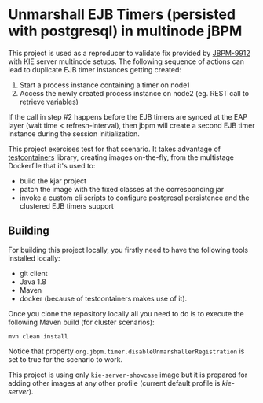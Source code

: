 Unmarshall EJB Timers (persisted with postgresql) in multinode jBPM
===================================================================

This project is used as a reproducer to validate fix provided by [JBPM-9912](https://issues.redhat.com/browse/JBPM-9912) with KIE server multinode setups. The following sequence of actions can lead to duplicate EJB timer instances getting created:

1. Start a process instance containing a timer on node1
2. Access the newly created process instance on node2 (eg. REST call to retrieve variables)

If the call in step #2 happens before the EJB timers are synced at the EAP layer (wait time < refresh-interval), then jbpm will create a second EJB timer instance during the session initialization.

This project exercises test for that scenario. It takes advantage of [testcontainers](https://www.testcontainers.org) library, creating images on-the-fly, from the multistage Dockerfile that it's used to:
- build the kjar project
- patch the image with the fixed classes at the corresponding jar
- invoke a custom cli scripts to configure postgresql persistence and the clustered EJB timers support


## Building

For building this project locally, you firstly need to have the following tools installed locally:
- git client
- Java 1.8
- Maven
- docker (because of testcontainers makes use of it).

Once you clone the repository locally all you need to do is to execute the following Maven build (for cluster scenarios):

```
mvn clean install
```

Notice that property `org.jbpm.timer.disableUnmarshallerRegistration` is set to true for the scenario to work.

This project is using only `kie-server-showcase` image but it is prepared for adding other images at any other profile (current default profile is *kie-server*).


